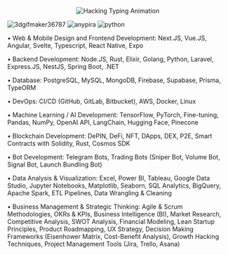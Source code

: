 <!-- Glitchy Hacking Typing Animation -->
<p align="center">
  <img src="https://readme-typing-svg.herokuapp.com?font=Share+Tech+Mono&size=24&duration=1000&pause=500&color=00FF00&center=true&vCenter=true&random=false&width=600&lines=Initializing+System...;Bypassing+Firewall...;Decrypting+Data+Stream...;Hacking+Sequence+Initiated...;System+Override+Complete" alt="Hacking Typing Animation" />
</p>



![3dgifmaker36787](https://github.com/user-attachments/assets/e3124749-54c6-46b8-ac8e-278a94b7bd3d)
![anypira](https://github.com/user-attachments/assets/3757dde2-d39d-4daf-a50f-015a0f912b15)
![python](https://github.com/user-attachments/assets/f8c4817f-b9db-4e95-b3cc-52b1997fc64f)


• Web & Mobile Design and Frontend Development: Next.JS, Vue.JS, Angular, Svelte, Typescript, React Native, Expo

• Backend Development: Node.JS, Rust, Elixir, Golang, Python, Laravel, Express.JS, NestJS, Spring Boot, .NET

• Database: PostgreSQL, MySQL, MongoDB, Firebase, Supabase, Prisma, TypeORM

• DevOps: CI/CD (GitHub, GitLab, Bitbucket), AWS, Docker, Linux

• Machine Learning / AI Development: TensorFlow, PyTorch, Fine-tuning, Pandas, NumPy, OpenAI API, LangChain, Hugging Face, Pinecone

• Blockchain Development: DePIN, DeFi, NFT, DApps, DEX, P2E, Smart Contracts with Solidity, Rust, Cosmos SDK

• Bot Development: Telegram Bots, Trading Bots (Sniper Bot, Volume Bot, Signal Bot, Launch Bundling Bot)

• Data Analysis & Visualization: Excel, Power BI, Tableau, Google Data Studio, Jupyter Notebooks, Matplotlib, Seaborn, SQL Analytics, BigQuery, Apache Spark, ETL Pipelines, Data Wrangling & Cleaning

• Business Management & Strategic Thinking: Agile & Scrum Methodologies, OKRs & KPIs, Business Intelligence (BI), Market Research, Competitive Analysis, SWOT Analysis, Financial Modeling, Lean Startup Principles, Product Roadmapping, UX Strategy, Decision Making Frameworks (Eisenhower Matrix, Cost-Benefit Analysis), Growth Hacking Techniques, Project Management Tools (Jira, Trello, Asana)


